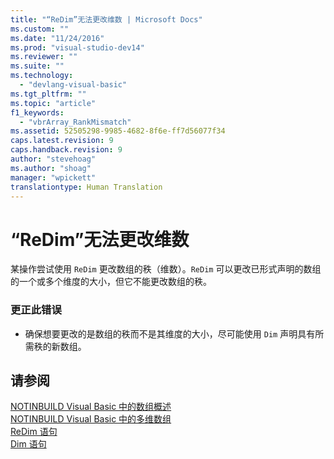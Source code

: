 ```yaml
---
title: "“ReDim”无法更改维数 | Microsoft Docs"
ms.custom: ""
ms.date: "11/24/2016"
ms.prod: "visual-studio-dev14"
ms.reviewer: ""
ms.suite: ""
ms.technology: 
  - "devlang-visual-basic"
ms.tgt_pltfrm: ""
ms.topic: "article"
f1_keywords: 
  - "vbrArray_RankMismatch"
ms.assetid: 52505298-9985-4682-8f6e-ff7d56077f34
caps.latest.revision: 9
caps.handback.revision: 9
author: "stevehoag"
ms.author: "shoag"
manager: "wpickett"
translationtype: Human Translation
---
```

# “ReDim”无法更改维数
某操作尝试使用 `ReDim` 更改数组的秩（维数）。`ReDim` 可以更改已形式声明的数组的一个或多个维度的大小，但它不能更改数组的秩。  
  
### 更正此错误  
  
-   确保想要更改的是数组的秩而不是其维度的大小，尽可能使用 `Dim` 声明具有所需秩的新数组。  
  
## 请参阅  
 [NOTINBUILD Visual Basic 中的数组概述](http://msdn.microsoft.com/zh-cn/ca50e2f2-b4d2-4c57-9169-9abbcc3392d8)   
 [NOTINBUILD Visual Basic 中的多维数组](http://msdn.microsoft.com/zh-cn/d92cad25-07e2-4d79-8ea4-ab269700f5de)   
 [ReDim 语句](../../visual-basic/language-reference/statements/redim-statement.md)   
 [Dim 语句](../../visual-basic/language-reference/statements/dim-statement.md)
